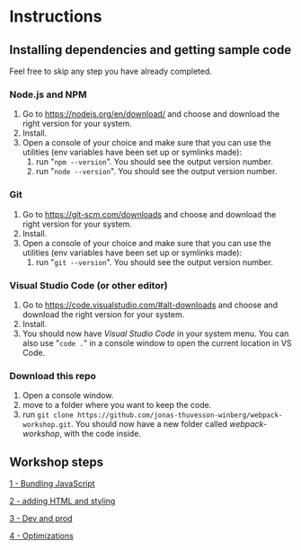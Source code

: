 # Instructions

## Installing dependencies and getting sample code

Feel free to skip any step you have already completed.

### Node.js and NPM

1. Go to https://nodejs.org/en/download/ and choose and download the right version for your system.
2. Install.
3. Open a console of your choice and make sure that you can use the utilities (env variables have been set up or symlinks made):
   1. run "`npm --version`". You should see the output version number.
   2. run "`node --version`". You should see the output version number.

### Git

1. Go to https://git-scm.com/downloads and choose and download the right version for your system.
2. Install.
3. Open a console of your choice and make sure that you can use the utilities (env variables have been set up or symlinks made):
   1. run "`git --version`". You should see the output version number.

### Visual Studio Code (or other editor)

1. Go to https://code.visualstudio.com/#alt-downloads and choose and download the right version for your system.
2. Install.
3. You should now have _Visual Studio Code_ in your system menu. You can also use "`code .`" in a console window to open the current location in VS Code.

### Download this repo

1. Open a console window.
2. move to a folder where you want to keep the code.
3. run `git clone https://github.com/jonas-thuvesson-winberg/webpack-workshop.git`. You should now have a new folder called _webpack-workshop_, with the code inside.

## Workshop steps

[1 - Bundling JavaScript](.%2F1%20-%20bundling%20javascript%2F1_-_bundling_javascript.md)

[2 - adding HTML and styling](.%2F2%20-%20adding%20html%20and%20styling%2F2_-_adding_html_and_styling.md)

[3 - Dev and prod](.%2F3%20-%20dev%20and%20prod%2F3_-_dev_and_prod.md)

[4 - Optimizations](.%2F4%20-%20Optimizations%2F4_-_optimizations.md)

